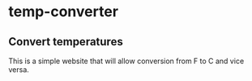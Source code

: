 # temp-converter

## Convert temperatures

This is a simple website that will allow conversion from F to C and vice versa.